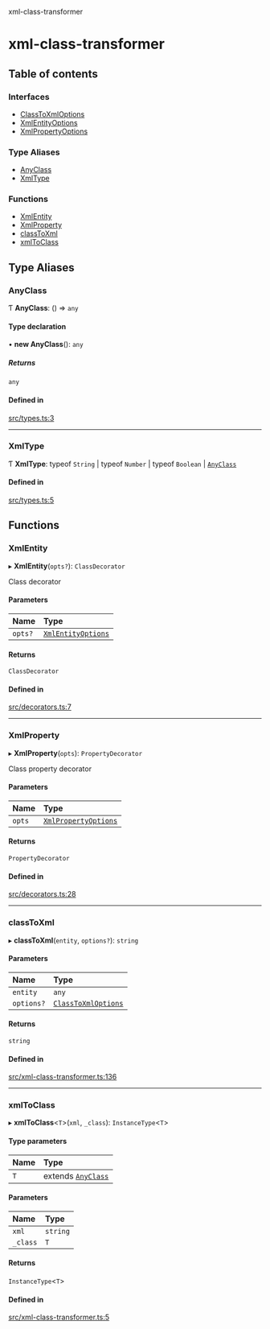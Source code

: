 xml-class-transformer

# xml-class-transformer

## Table of contents

### Interfaces

- [ClassToXmlOptions](interfaces/ClassToXmlOptions.md)
- [XmlEntityOptions](interfaces/XmlEntityOptions.md)
- [XmlPropertyOptions](interfaces/XmlPropertyOptions.md)

### Type Aliases

- [AnyClass](README.md#anyclass)
- [XmlType](README.md#xmltype)

### Functions

- [XmlEntity](README.md#xmlentity)
- [XmlProperty](README.md#xmlproperty)
- [classToXml](README.md#classtoxml)
- [xmlToClass](README.md#xmltoclass)

## Type Aliases

### AnyClass

Ƭ **AnyClass**: () => `any`

#### Type declaration

• **new AnyClass**(): `any`

##### Returns

`any`

#### Defined in

[src/types.ts:3](https://github.com/Edgar-P-yan/xml-class-transformer/blob/1d938d0/src/types.ts#L3)

___

### XmlType

Ƭ **XmlType**: typeof `String` \| typeof `Number` \| typeof `Boolean` \| [`AnyClass`](README.md#anyclass)

#### Defined in

[src/types.ts:5](https://github.com/Edgar-P-yan/xml-class-transformer/blob/1d938d0/src/types.ts#L5)

## Functions

### XmlEntity

▸ **XmlEntity**(`opts?`): `ClassDecorator`

Class decorator

#### Parameters

| Name | Type |
| :------ | :------ |
| `opts?` | [`XmlEntityOptions`](interfaces/XmlEntityOptions.md) |

#### Returns

`ClassDecorator`

#### Defined in

[src/decorators.ts:7](https://github.com/Edgar-P-yan/xml-class-transformer/blob/1d938d0/src/decorators.ts#L7)

___

### XmlProperty

▸ **XmlProperty**(`opts`): `PropertyDecorator`

Class property decorator

#### Parameters

| Name | Type |
| :------ | :------ |
| `opts` | [`XmlPropertyOptions`](interfaces/XmlPropertyOptions.md) |

#### Returns

`PropertyDecorator`

#### Defined in

[src/decorators.ts:28](https://github.com/Edgar-P-yan/xml-class-transformer/blob/1d938d0/src/decorators.ts#L28)

___

### classToXml

▸ **classToXml**(`entity`, `options?`): `string`

#### Parameters

| Name | Type |
| :------ | :------ |
| `entity` | `any` |
| `options?` | [`ClassToXmlOptions`](interfaces/ClassToXmlOptions.md) |

#### Returns

`string`

#### Defined in

[src/xml-class-transformer.ts:136](https://github.com/Edgar-P-yan/xml-class-transformer/blob/1d938d0/src/xml-class-transformer.ts#L136)

___

### xmlToClass

▸ **xmlToClass**<`T`\>(`xml`, `_class`): `InstanceType`<`T`\>

#### Type parameters

| Name | Type |
| :------ | :------ |
| `T` | extends [`AnyClass`](README.md#anyclass) |

#### Parameters

| Name | Type |
| :------ | :------ |
| `xml` | `string` |
| `_class` | `T` |

#### Returns

`InstanceType`<`T`\>

#### Defined in

[src/xml-class-transformer.ts:5](https://github.com/Edgar-P-yan/xml-class-transformer/blob/1d938d0/src/xml-class-transformer.ts#L5)
